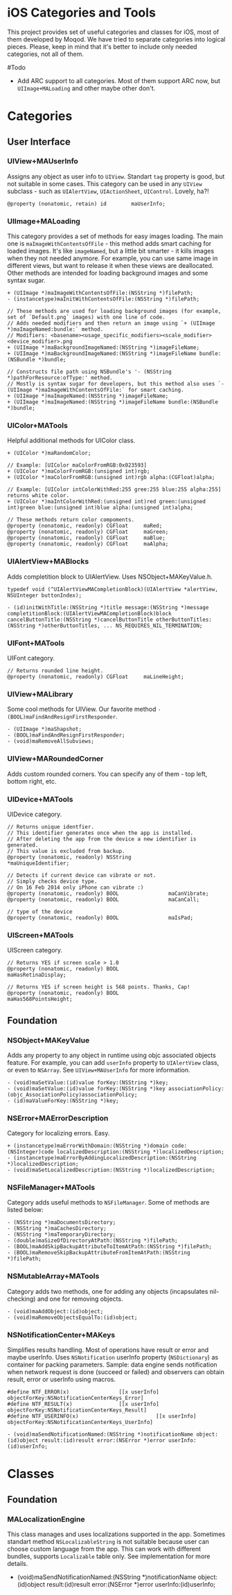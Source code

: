iOS Categories and Tools
========================

This project provides set of useful categories and classes for iOS, most of them developed by Moqod.
We have tried to separate categories into logical pieces. Please, keep in mind that it's better to include only needed categories, not all of them.

#Todo
- Add ARC support to all categories. Most of them support ARC now, but `UIImage+MALoading` and other maybe other don't.

# Categories

## User Interface

### UIView+MAUserInfo
Assigns any object as user info to `UIView`.
Standart `tag` property is good, but not suitable in some cases.
This category can be used in any `UIView` subclass - such as `UIAlertView`, `UIActionSheet`, `UIControl`.
Lovely, ha?!
``` objc
@property (nonatomic, retain) id		maUserInfo;
```
### UIImage+MALoading
This category provides a set of methods for easy images loading.
The main one is `maImageWithContentsOfFile` - this method adds smart caching for loaded images.
It's like `imageNamed`, but a little bit smarter - it kills images when they not needed anymore.
For example, you can use same image in different views, but want to release it when these views are deallocated.
Other methods are intended for loading background images and some syntax sugar.
``` objc
+ (UIImage *)maImageWithContentsOfFile:(NSString *)filePath;
- (instancetype)maInitWithContentsOfFile:(NSString *)filePath;

// These methods are used for loading background images (for example, set of `Default.png` images) with one line of code.
// Adds needed modifiers and then return an image using `+ (UIImage *)maImageNamed:bundle:` method.
// Modifiers: <basename><usage_specific_modifiers><scale_modifier><device_modifier>.png
+ (UIImage *)maBackgroundImageNamed:(NSString *)imageFileName;
+ (UIImage *)maBackgroundImageNamed:(NSString *)imageFileName bundle:(NSBundle *)bundle;

// Constructs file path using NSBundle's '- (NSString *)pathForResource:ofType:' method.
// Mostly is syntax sugar for developers, but this method also uses `-(UIImage *)maImageWithContentsOfFile:` for smart caching.
+ (UIImage *)maImageNamed:(NSString *)imageFileName;
+ (UIImage *)maImageNamed:(NSString *)imageFileName bundle:(NSBundle *)bundle;
```

### UIColor+MATools
Helpful additional methods for UIColor class.
``` objc
+ (UIColor *)maRandomColor;

// Example: [UIColor maColorFromRGB:0x023593]
+ (UIColor *)maColorFromRGB:(unsigned int)rgb;
+ (UIColor *)maColorFromRGB:(unsigned int)rgb alpha:(CGFloat)alpha;

// Example: [UIColor intColorWithRed:255 gree:255 blue:255 alpha:255] returns white color.
+ (UIColor *)maIntColorWithRed:(unsigned int)red green:(unsigned int)green blue:(unsigned int)blue alpha:(unsigned int)alpha;

// These methods return color compoments.
@property (nonatomic, readonly) CGFloat		maRed;
@property (nonatomic, readonly) CGFloat		maGreen;
@property (nonatomic, readonly) CGFloat		maBlue;
@property (nonatomic, readonly) CGFloat		maAlpha;
```

### UIAlertView+MABlocks
Adds completition block to UIAlertView.
Uses NSObject+MAKeyValue.h.
``` objc
typedef void (^UIAlertViewMACompletionBlock)(UIAlertView *alertView, NSUInteger buttonIndex);

- (id)initWithTitle:(NSString *)title message:(NSString *)message completitionBlock:(UIAlertViewMACompletionBlock)block cancelButtonTitle:(NSString *)cancelButtonTitle otherButtonTitles:(NSString *)otherButtonTitles, ... NS_REQUIRES_NIL_TERMINATION;
```

### UIFont+MATools
UIFont category.
``` objc
// Returns rounded line height.
@property (nonatomic, readonly) CGFloat		maLineHeight;
```

### UIView+MALibrary
Some cool methods for UIView.
Our favorite method `- (BOOL)maFindAndResignFirstResponder`.
``` objc
- (UIImage *)maShapshot;
- (BOOL)maFindAndResignFirstResponder;
- (void)maRemoveAllSubviews;
```

### UIView+MARoundedCorner
Adds custom rounded corners. You can specify any of them - top left, bottom right, etc.

### UIDevice+MATools
UIDevice category.
``` objc
// Returns unique identfier.
// This identifier generates once when the app is installed.
// After deleting the app from the device a new identifier is generated.
// This value is excluded from backup.
@property (nonatomic, readonly) NSString			*maUniqueIdentifier;

// Detects if current device can vibrate or not.
// Simply checks device type.
// On 16 Feb 2014 only iPhone can vibrate :)
@property (nonatomic, readonly) BOOL				maCanVibrate;
@property (nonatomic, readonly) BOOL				maCanCall;

// type of the device
@property (nonatomic, readonly) BOOL				maIsPad;
```

### UIScreen+MATools
UIScreen category.
``` objc
// Returns YES if screen scale > 1.0
@property (nonatomic, readonly) BOOL				maHasRetinaDisplay;

// Returns YES if screen height is 568 points. Thanks, Cap!
@property (nonatomic, readonly) BOOL				maHas568PointsHeight;
```

## Foundation

### NSObject+MAKeyValue
Adds any property to any object in runtime using objc associated objects feature.
For example, you can add `userInfo` property to `UIAlertView` class, or even to `NSArray`.
See `UIView+MAUserInfo` for more information.
``` objc
- (void)maSetValue:(id)value forKey:(NSString *)key;
- (void)maSetValue:(id)value forKey:(NSString *)key associationPolicy:(objc_AssociationPolicy)associationPolicy;
- (id)maValueForKey:(NSString *)key;
```

### NSError+MAErrorDescription
Category for localizing errors. Easy.
``` objc
+ (instancetype)maErrorWithDomain:(NSString *)domain code:(NSInteger)code localizedDescription:(NSString *)localizedDescription;
- (instancetype)maErrorByAddingLocalizedDescription:(NSString *)localizedDescription;
- (void)maSetLocalizedDescription:(NSString *)localizedDescription;
```

### NSFileManager+MATools
Category adds useful methods to `NSFileManager`.
Some of methods are listed below:
``` objc
- (NSString *)maDocumentsDirectory;
- (NSString *)maCachesDirectory;
- (NSString *)maTemporaryDirectory;
- (double)maSizeOfDirectoryAtPath:(NSString *)filePath;
- (BOOL)maAddSkipBackupAttributeToItemAtPath:(NSString *)filePath;
- (BOOL)maRemoveSkipBackupAttributeFromItemAtPath:(NSString *)filePath;
```

### NSMutableArray+MATools
Category adds two methods, one for adding any objects (incapsulates nil-checking) and one for removing objects.
``` objc
- (void)maAddObject:(id)object;
- (void)maRemoveObjectsEqualTo:(id)object;
```

### NSNotificationCenter+MAKeys
Simplifies results handling. Most of operations have result or error and maybe userInfo.
Uses `NSNotification` userInfo property (`NSDictionary`) as container for packing parameters.
Sample: data engine sends notification when network request is done (succeed or failed) and observers can obtain result, error or userInfo using macros.
``` objc
#define NTF_ERROR(x)                [[x userInfo] objectForKey:NSNotificationCenterKeys_Error]
#define NTF_RESULT(x)               [[x userInfo] objectForKey:NSNotificationCenterKeys_Result]
#define NTF_USERINFO(x)							[[x userInfo] objectForKey:NSNotificationCenterKeys_UserInfo]

- (void)maSendNotificationNamed:(NSString *)notificationName object:(id)object result:(id)result error:(NSError *)error userInfo:(id)userInfo;

```

# Classes

## Foundation

### MALocalizationEngine
This class manages and uses localizations supported in the app.
Sometimes standart method `NSLocalizableString` is not suitable because user can choose custom language from the app.
This can work with different bundles, supports `Localizable` table only.
See implementation for more details.
- (void)maSendNotificationNamed:(NSString *)notificationName object:(id)object result:(id)result error:(NSError *)error userInfo:(id)userInfo;
```
